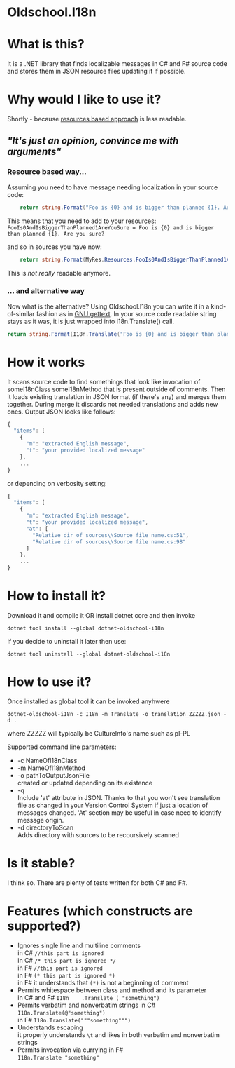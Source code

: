 # Oldschool.I18n

# What is this?

It is a .NET library that finds localizable messages in C# and F# source code and stores them in JSON resource files updating it if possible. 

# Why would I like to use it?
Shortly - because [resources based approach](https://www.codeproject.com/Articles/778040/Beginners-Tutorial-on-Globalization-and-Localizati) is less readable.

## _"It's just an opinion, convince me with arguments"_

### Resource based way...

Assuming you need to have message needing localization in your source code:

```csharp
	return string.Format("Foo is {0} and is bigger than planned {1}. Are you sure?", someVar, actual);
```

This means that you need to add to your resources:
```FooIs0AndIsBiggerThanPlanned1AreYouSure = Foo is {0} and is bigger than planned {1}. Are you sure?```

and so in sources you have now:

```csharp
	return string.Format(MyRes.Resources.FooIs0AndIsBiggerThanPlanned1AreYouSure, someVar, actual));
```

This is _not really_ readable anymore. 

### ... and alternative way
Now what is the alternative? Using Oldschool.I18n you can write it in a kind-of-similar fashion as in [GNU gettext](https://en.wikipedia.org/wiki/Gettext). In your source code readable string stays as it was, it is just wrapped into I18n.Translate() call.

```csharp
return string.Format(I18n.Translate("Foo is {0} and is bigger than planned {1}. Are you sure?"), someVar, actual);
```

# How it works

It scans source code to find somethings that look like invocation of someI18nClass someI18nMethod that is present outside of comments.
Then it loads existing translation in JSON format (if there's any) and merges them together. During merge it discards not needed translations and adds new ones. Output JSON looks like follows:

```javascript
{
  "items": [
    {
      "m": "extracted English message",
      "t": "your provided localized message"
    },
	...
}
```

or depending on verbosity setting:

```javascript
{
  "items": [
    {
      "m": "extracted English message",
      "t": "your provided localized message",
      "at": [
        "Relative dir of sources\\Source file name.cs:51",
        "Relative dir of sources\\Source file name.cs:98"
	  ]
    },
	...
}
```

# How to install it?

Download it and compile it OR install dotnet core and then invoke 
```
dotnet tool install --global dotnet-oldschool-i18n
``` 

If you decide to uninstall it later then use: 
```
dotnet tool uninstall --global dotnet-oldschool-i18n
```

# How to use it?

Once installed as global tool it can be invoked anyhwere

```
dotnet-oldschool-i18n -c I18n -m Translate -o translation_ZZZZZ.json -d .
```

where ZZZZZ will typically be CultureInfo's name such as pl-PL

Supported command line parameters:
 * -c NameOfI18nClass
 * -m NameOfI18nMethod
 * -o pathToOutputJsonFile  
  created or updated depending on its existence
 * -q  
 Include 'at' attribute in JSON. Thanks to that you won't see translation file as changed in your Version Control System if just a location of messages changed.
 'At' section may be useful in case need to identify message origin.
 * -d directoryToScan  
 Adds directory with sources to be recoursively scanned
 
# Is it stable?
I think so. There are plenty of tests written for both C&#35; and F&#35;.

# Features (which constructs are supported?)

 * Ignores single line and multiline comments  
 in C&#35; ```//this part is ignored```  
 in C&#35; ```/* this part is ignored */```  
 in F&#35; ```//this part is ignored```  
 in F&#35; ```(* this part is ignored *)```  
 in F&#35; it understands that ```(*)``` is not a beginning of comment
 * Permits whitespace between class and method and its parameter  
 in C&#35; and F&#35; ```I18n    .Translate ( "something") ```
 * Permits verbatim and nonverbatim strings
 in C&#35; ```I18n.Translate(@"something")```  
 in F&#35; ```I18n.Translate("""something""")```
 * Understands escaping  
 it properly understands ```\t``` and likes in both verbatim and nonverbatim strings
 * Permits invocation via currying in F&#35;   
 ```I18n.Translate "something"```
